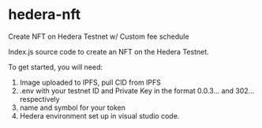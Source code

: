 # hedera-nft
Create NFT on Hedera Testnet w/ Custom fee schedule

Index.js source code to create an NFT on the Hedera Testnet.

To get started, you will need:

1. Image uploaded to IPFS, pull CID from IPFS
2. .env with your testnet ID and Private Key in the format 0.0.3... and 302... respectively
3. name and symbol for your token
4. Hedera environment set up in visual studio code.
